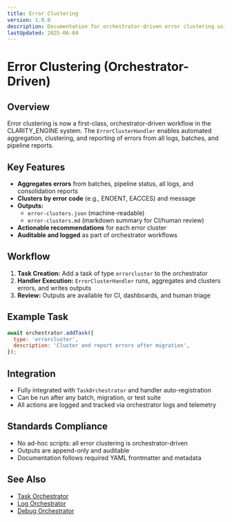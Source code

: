 ```yaml
---
title: Error Clustering
version: 1.0.0
description: Documentation for orchestrator-driven error clustering using ErrorClusterHandler in the CLARITY_ENGINE system.
lastUpdated: 2025-06-04
---
```


# Error Clustering (Orchestrator-Driven)

## Overview

Error clustering is now a first-class, orchestrator-driven workflow in the CLARITY_ENGINE system. The `ErrorClusterHandler` enables automated aggregation, clustering, and reporting of errors from all logs, batches, and pipeline reports.

## Key Features

- **Aggregates errors** from batches, pipeline status, all logs, and consolidation reports
- **Clusters by error code** (e.g., ENOENT, EACCES) and message
- **Outputs:**
  - `error-clusters.json` (machine-readable)
  - `error-clusters.md` (markdown summary for CI/human review)
- **Actionable recommendations** for each error cluster
- **Auditable and logged** as part of orchestrator workflows

## Workflow

1. **Task Creation:** Add a task of type `errorcluster` to the orchestrator
2. **Handler Execution:** `ErrorClusterHandler` runs, aggregates and clusters errors, and writes outputs
3. **Review:** Outputs are available for CI, dashboards, and human triage

## Example Task

```js
await orchestrator.addTask({
  type: 'errorcluster',
  description: 'Cluster and report errors after migration',
});
```

## Integration

- Fully integrated with `TaskOrchestrator` and handler auto-registration
- Can be run after any batch, migration, or test suite
- All actions are logged and tracked via orchestrator logs and telemetry

## Standards Compliance

- No ad-hoc scripts: all error clustering is orchestrator-driven
- Outputs are append-only and auditable
- Documentation follows required YAML frontmatter and metadata

## See Also
- [Task Orchestrator](./task-orchestrator.md)
- [Log Orchestrator](./log-orchestrator.md)
- [Debug Orchestrator](./debug-orchestrator.md) 